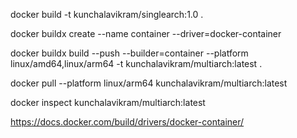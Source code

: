 docker build -t kunchalavikram/singlearch:1.0 .

docker buildx create --name container --driver=docker-container

docker buildx build --push --builder=container --platform linux/amd64,linux/arm64 -t kunchalavikram/multiarch:latest .

docker pull --platform linux/arm64  kunchalavikram/multiarch:latest

docker inspect kunchalavikram/multiarch:latest

https://docs.docker.com/build/drivers/docker-container/